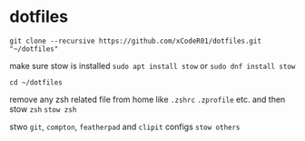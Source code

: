 # dotfiles


`git clone --recursive https://github.com/xCodeR01/dotfiles.git "~/dotfiles"`

make sure stow is installed `sudo apt install stow` or `sudo dnf install stow`

`cd ~/dotfiles`

remove any zsh related file from home like `.zshrc` `.zprofile` etc. and then stow `zsh`
`stow zsh`

stwo `git`, `compton`, `featherpad` and `clipit` configs
`stow others`

